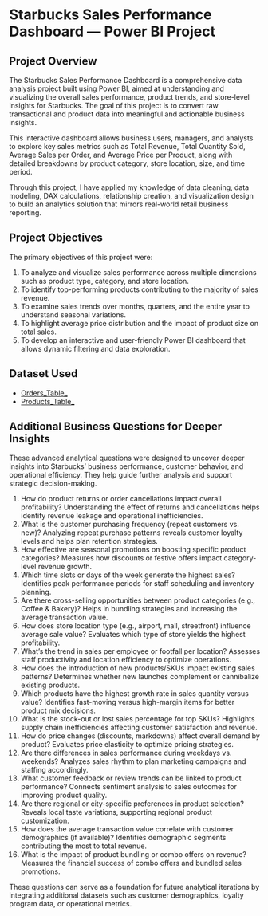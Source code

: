 # Starbucks Sales Performance Dashboard — Power BI Project
## Project Overview

The Starbucks Sales Performance Dashboard is a comprehensive data analysis project built using Power BI, aimed at understanding and visualizing the overall sales performance, product trends, and store-level insights for Starbucks.
The goal of this project is to convert raw transactional and product data into meaningful and actionable business insights.

This interactive dashboard allows business users, managers, and analysts to explore key sales metrics such as Total Revenue, Total Quantity Sold, Average Sales per Order, and Average Price per Product, along with detailed breakdowns by product category, store location, size, and time period.

Through this project, I have applied my knowledge of data cleaning, data modeling, DAX calculations, relationship creation, and visualization design to build an analytics solution that mirrors real-world retail business reporting.

## Project Objectives
The primary objectives of this project were:
1.	To analyze and visualize sales performance across multiple dimensions such as product type, category, and store location.
2.	To identify top-performing products contributing to the majority of sales revenue.
3.	To examine sales trends over months, quarters, and the entire year to understand seasonal variations.
4.	To highlight average price distribution and the impact of product size on total sales.
5.	To develop an interactive and user-friendly Power BI dashboard that allows dynamic filtering and data exploration.

## Dataset Used
- <a href="https://github.com/Atif20004/Starbucks-Sales-Performance-Dashboard/blob/main/Orders_Table_.csv"> Orders_Table_ </a>
- <a href="https://github.com/Atif20004/Starbucks-Sales-Performance-Dashboard/blob/main/Products_Table_.csv"> Products_Table_ </a>


## Additional Business Questions for Deeper Insights
These advanced analytical questions were designed to uncover deeper insights into Starbucks’ business performance, customer behavior, and operational efficiency. They help guide further analysis and support strategic decision-making.

1.	How do product returns or order cancellations impact overall profitability?
Understanding the effect of returns and cancellations helps identify revenue leakage and operational inefficiencies.
2.	What is the customer purchasing frequency (repeat customers vs. new)?
Analyzing repeat purchase patterns reveals customer loyalty levels and helps plan retention strategies.
3.	How effective are seasonal promotions on boosting specific product categories?
Measures how discounts or festive offers impact category-level revenue growth.
4.	Which time slots or days of the week generate the highest sales?
Identifies peak performance periods for staff scheduling and inventory planning.
5.	Are there cross-selling opportunities between product categories (e.g., Coffee & Bakery)?
Helps in bundling strategies and increasing the average transaction value.
6.	How does store location type (e.g., airport, mall, streetfront) influence average sale value?
Evaluates which type of store yields the highest profitability.
7.	What’s the trend in sales per employee or footfall per location?
Assesses staff productivity and location efficiency to optimize operations.
8.	How does the introduction of new products/SKUs impact existing sales patterns?
Determines whether new launches complement or cannibalize existing products.
9.	Which products have the highest growth rate in sales quantity versus value?
Identifies fast-moving versus high-margin items for better product mix decisions.
10.	What is the stock-out or lost sales percentage for top SKUs?
Highlights supply chain inefficiencies affecting customer satisfaction and revenue.
11.	How do price changes (discounts, markdowns) affect overall demand by product?
Evaluates price elasticity to optimize pricing strategies.
12.	Are there differences in sales performance during weekdays vs. weekends?
Analyzes sales rhythm to plan marketing campaigns and staffing accordingly.
13.	What customer feedback or review trends can be linked to product performance?
Connects sentiment analysis to sales outcomes for improving product quality.
14.	Are there regional or city-specific preferences in product selection?
Reveals local taste variations, supporting regional product customization.
15.	How does the average transaction value correlate with customer demographics (if available)?
Identifies demographic segments contributing the most to total revenue.
16.	What is the impact of product bundling or combo offers on revenue?
Measures the financial success of combo offers and bundled sales promotions.

These questions can serve as a foundation for future analytical iterations by integrating additional datasets such as customer demographics, loyalty program data, or operational metrics.
